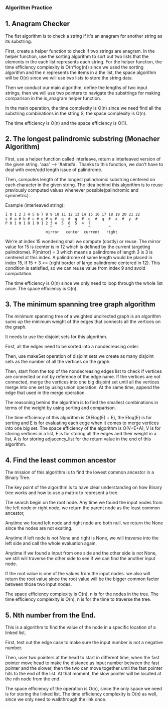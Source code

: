 ### Algorithm Practice

## 1. Anagram Checker

The fist algorithm is to check a string if it's an anagram for another string as its substring.

First, create a helper function to check if two strings are anagram.
In the helper function, use the sorting algorithm to sort out two lists that the elements in the each list represents each string. For the helper function, the time efficiency complexity is O(n*log(n)) since we used the sorting algorithm and the n represents the items in a the list, the space algorithm will be O(n) since we will use two lists to store the string data.

Then we conduct our main algorithm, define the lengths of two input strings, then we will use two pointers to navigate the substrings for making comparison in the is_anagram helper function.

In the main operation, the time complexity is O(n) since we need find all the substring combinations in the string S, the space complexity is O(n).

The time efficiency is O(n) and the space efficiency is O(1).

## 2. The longest palindromic substring (Monacher Algorithm)

First, use a helper function called interleave, return a interleaved version of the given string. 'aaa' --> '#a#a#a'.
Thanks to this function, we don't have to deal with even/odd length issue of
palindrome.

Then, computes length of the longest palindromic substring centered on each character
in the given string. The idea behind this algorithm is to reuse previously
computed values whenever possible(palindromic and symmetric).

Example (interleaved string):
```
i 0 1 2 3 4 5 6 7 8 9 10 11 12 13 14 15 16 17 18 19 20 21 22
s # a # b # c # q # q #  q  #  q  #  q  #  q  #  x  #  y  #
P 0 1 0 1 0 1 0 1 2 3 4  5  6  5  4  ?
                    ^       ^        ^        ^
                  mirror   center  current   right
```
We're at index 15 wondering shall we compute (costly) or reuse. The mirror value
for 15 is (center is in 12 which is defined by the current targeting palindrome). P[mirror] = 3 which means a palindrome of length 3 is
3 is centered at this index. A palindrome of same length would be placed in index 15,
if 15 + 3 <= (right border of large palindrome centered in 12). This condition is satisfied,
so we can reuse value from index 9 and avoid computation.

The time efficiency is O(n) since we only need to loop through the whole list once.
The space efficiency is O(n).

## 3. The minimum spanning tree graph algorithm

The minimum spanning tree of a weighted undirected graph is an algorithm sums up the minimum
weight of the edges that connects all the vertices on the graph.

It needs to use the disjoint sets for this algorithm.

First, all the edges need to be sorted into a nondecreasing order.

Then, use makeSet operation of disjoint sets we create as many disjoint sets as the number of all
the vertices on the graph.

Then, start from the top of the nondecreasing edges list to check if vertices are connected or not by reference of the edge name. If the vertices are not connected, merge the vertices into one big disjoint set until all the vertices merge into one set by using union operation. At the same time, append the edge that used in the merge operation.

The reasoning behind the algorithm is to find the smallest combinations in terms of the weight by using sorting and comparison.

The time efficiency of this algorithm is O(Elog(E) + E), the Elog(E) is for sorting and E is for evaluating each edge when it comes to merge vertices into one big set. The space efficiency of the algorithm is O(V+E+A), V is for storing vertices in a list, E is for storing all the edges and their weight in a list, A is for storing adjacency_list for the return value in the end of this algorithm.

## 4. Find the least common ancestor

The mission of this algorithm is to find the lowest common ancestor in a Binary Tree.

The key point of the algorithm is to have clear understanding on how Binary tree works and how to use a matrix to represent a tree.

The search begin on the root node. Any time we found the input nodes from the left node or right node, we return the parent node as the least common ancestor,

Anytime we found left node and right node are both null, we return the None since the nodes are not exsiting.

Anytime if left node is not None and right is None, we will traverse into the left side and call the whole evaluation again.

Anytime if we found a input from one side and the other side is not None, we still will traverse the other side to see if we can find the another input node.

If the root value is one of the values from the input nodes. we also will return the root value since the root value will be the bigger common factor between those two input nodes.

The space efficiency complexity is O(n), n is for the nodes in the tree. The time efficiency complexity is O(n), n is for the time to traverse the tree.

## 5. Nth number from the End.

This is a algorithm to find the value of the node in a specific location of a linked list.

First, test out the edge case to make sure the input number is not a negative number.

Then, user two pointers at the head to start in different time, when the fast pointer move head to make the distance as input number between the fast pointer and the slower, then the two can move together until the  fast pointer hits to the end of the list. At that moment, the slow pointer will be located at the nth node from the end.

The space efficiency of the operation is O(n), since the only space we need is for storing the linked list. The time efficiency complexity is O(n) as well, since we only need to walkthrough the link once.
